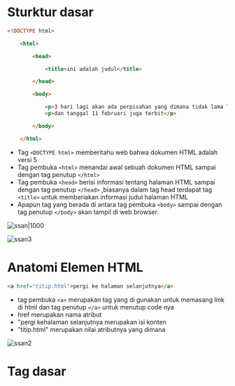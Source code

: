 # Sturktur dasar


```html
<!DOCTYPE html>

    <html>

        <head>

            <title>ini adalah judul</title>

        </head>

        <body>

            <p>3 hari lagi akan ada perpisahan yang dimana tidak lama lagi 20 januari                  akan datang</p>
            <p>dan tanggal 11 februari juga terbit</p>

        </body>

    </html>
```

- Tag `<DOCTYPE html>` memberitahu web bahwa dokumen HTML adalah versi 5
- Tag pembuka `<html>` menandai awal sebuah dokumen HTML sampai dengan tag penutup `</html>`
- Tag pembuka `<head>` berisi informasi tentang halaman HTML sampai dengan tag penutup `</head>` ,biasanya dalam tag head terdapat tag `<title>` untuk memberiakan informasi judul halaman HTML
- Apapun tag yang berada di antara tag pembuka `<body>` sampai dengan tag penutup `</body>` akan tampil di web browser.


![ssan|1000](aset/ss.png)

![ssan3](aset/ss3.png)
# Anatomi Elemen HTML

```html
<a href="titip.html">pergi ke halaman selanjutnya</a>
```
- tag pembuka `<a>` merupakan tag yang di gunakan untuk memasang link di html dan tag penutup `</a>` untuk menutup code nya 
- href merupakan nama atribut 
- "pergi kehalaman selanjutnya merupakan isi konten
- "titip.html" merupakan nilai atributnya yang dimana 

![ssan2](aset/ss2.png)
  

# Tag dasar
